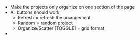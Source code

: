 - Make the projects only organize on one section of the page
- All buttons should work
  - Refresh = refresh the arrangement
  - Random = random project
  - Organize/Scatter \[TOGGLE\] = grid format
-

